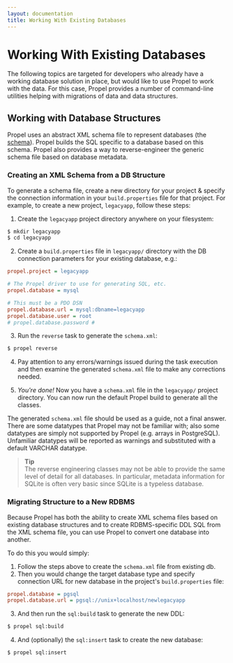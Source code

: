 ```yaml
---
layout: documentation
title: Working With Existing Databases
---
```


# Working With Existing Databases #

The following topics are targeted for developers who already have a working database solution in place, but would like to use Propel to work with the data. For this case, Propel provides a number of command-line utilities helping with migrations of data and data structures.

## Working with Database Structures ##

Propel uses an abstract XML schema file to represent databases (the [schema](../reference/schema)). Propel builds the SQL specific to a database based on this schema. Propel also provides a way to reverse-engineer the generic schema file based on database metadata.

### Creating an XML Schema from a DB Structure ###

To generate a schema file, create a new directory for your project & specify the connection information in your `build.properties` file for that project. For example, to create a new project, `legacyapp`, follow these steps:

 1. Create the `legacyapp` project directory anywhere on your filesystem:

```bash
$ mkdir legacyapp
$ cd legacyapp
```

 2. Create a `build.properties` file in `legacyapp/` directory with the DB connection parameters for your existing database, e.g.:

```ini
propel.project = legacyapp

# The Propel driver to use for generating SQL, etc.
propel.database = mysql

# This must be a PDO DSN
propel.database.url = mysql:dbname=legacyapp
propel.database.user = root
# propel.database.password #
```

 3. Run the `reverse` task to generate the `schema.xml`:

```bash
$ propel reverse
```

 4. Pay attention to any errors/warnings issued during the task execution and then examine the generated `schema.xml` file to make any corrections needed.

 5. _You're done!_ Now you have a `schema.xml` file in the `legacyapp/` project directory. You can now run the default Propel build to generate all the classes.

The generated `schema.xml` file should be used as a guide, not a final answer. There are some datatypes that Propel may not be familiar with; also some datatypes are simply not supported by Propel (e.g. arrays in PostgreSQL). Unfamiliar datatypes will be reported as warnings and substituted with a default VARCHAR datatype.

>**Tip**<br />The reverse engineering classes may not be able to provide the same level of detail for all databases. In particular, metadata information for SQLite is often very basic since SQLite is a typeless database.

### Migrating Structure to a New RDBMS ###

Because Propel has both the ability to create XML schema files based on existing database structures and to create RDBMS-specific DDL SQL from the XML schema file, you can use Propel to convert one database into another.

To do this you would simply:

 1. Follow the steps above to create the `schema.xml` file from existing db.
 2. Then you would change the target database type and specify connection URL for new database in the project's `build.properties` file:

```ini
propel.database = pgsql
propel.database.url = pgsql://unix+localhost/newlegacyapp
```

 3. And then run the `sql:build` task to generate the new DDL:

```bash
$ propel sql:build
```

 4. And (optionally) the `sql:insert` task to create the new database:

```bash
$ propel sql:insert
```
